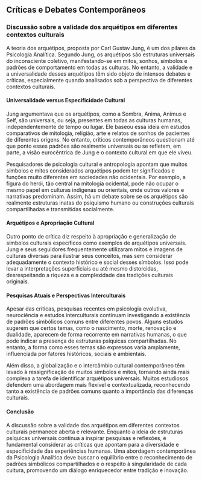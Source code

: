 
## Críticas e Debates Contemporâneos

### Discussão sobre a validade dos arquétipos em diferentes contextos culturais

A teoria dos arquétipos, proposta por Carl Gustav Jung, é um dos pilares da Psicologia Analítica. Segundo Jung, os arquétipos são estruturas universais do inconsciente coletivo, manifestando-se em mitos, sonhos, símbolos e padrões de comportamento em todas as culturas. No entanto, a validade e a universalidade desses arquétipos têm sido objeto de intensos debates e críticas, especialmente quando analisados sob a perspectiva de diferentes contextos culturais.

#### Universalidade versus Especificidade Cultural

Jung argumentava que os arquétipos, como a Sombra, Anima, Animus e Self, são universais, ou seja, presentes em todas as culturas humanas, independentemente de tempo ou lugar. Ele baseou essa ideia em estudos comparativos de mitologia, religião, arte e relatos de sonhos de pacientes de diferentes origens. No entanto, críticos contemporâneos questionam até que ponto esses padrões são realmente universais ou se refletem, em parte, a visão eurocêntrica de Jung e o contexto cultural em que ele viveu.

Pesquisadores de psicologia cultural e antropologia apontam que muitos símbolos e mitos considerados arquétipos podem ter significados e funções muito diferentes em sociedades não ocidentais. Por exemplo, a figura do herói, tão central na mitologia ocidental, pode não ocupar o mesmo papel em culturas indígenas ou orientais, onde outros valores e narrativas predominam. Assim, há um debate sobre se os arquétipos são realmente estruturas inatas do psiquismo humano ou construções culturais compartilhadas e transmitidas socialmente.

#### Arquétipos e Apropriação Cultural

Outro ponto de crítica diz respeito à apropriação e generalização de símbolos culturais específicos como exemplos de arquétipos universais. Jung e seus seguidores frequentemente utilizaram mitos e imagens de culturas diversas para ilustrar seus conceitos, mas sem considerar adequadamente o contexto histórico e social desses símbolos. Isso pode levar a interpretações superficiais ou até mesmo distorcidas, desrespeitando a riqueza e a complexidade das tradições culturais originais.

#### Pesquisas Atuais e Perspectivas Interculturais

Apesar das críticas, pesquisas recentes em psicologia evolutiva, neurociência e estudos interculturais continuam investigando a existência de padrões simbólicos comuns entre diferentes povos. Alguns estudos sugerem que certos temas, como o nascimento, morte, renovação e dualidade, aparecem de forma recorrente em narrativas humanas, o que pode indicar a presença de estruturas psíquicas compartilhadas. No entanto, a forma como esses temas são expressos varia amplamente, influenciada por fatores históricos, sociais e ambientais.

Além disso, a globalização e o intercâmbio cultural contemporâneo têm levado à ressignificação de muitos símbolos e mitos, tornando ainda mais complexa a tarefa de identificar arquétipos universais. Muitos estudiosos defendem uma abordagem mais flexível e contextualizada, reconhecendo tanto a existência de padrões comuns quanto a importância das diferenças culturais.

#### Conclusão

A discussão sobre a validade dos arquétipos em diferentes contextos culturais permanece aberta e relevante. Enquanto a ideia de estruturas psíquicas universais continua a inspirar pesquisas e reflexões, é fundamental considerar as críticas que apontam para a diversidade e especificidade das experiências humanas. Uma abordagem contemporânea da Psicologia Analítica deve buscar o equilíbrio entre o reconhecimento de padrões simbólicos compartilhados e o respeito à singularidade de cada cultura, promovendo um diálogo enriquecedor entre tradição e inovação.
```
